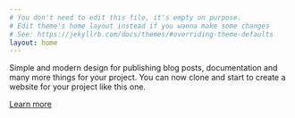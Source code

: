 ```yaml
---
# You don't need to edit this file, it's empty on purpose.
# Edit theme's home layout instead if you wanna make some changes
# See: https://jekyllrb.com/docs/themes/#overriding-theme-defaults
layout: home
---
```


<div class="header-container">
    <div class="container">
        <p>Simple and modern design for publishing blog posts, documentation and many more things for your project.
          You can now clone and start to create a website for your project like this one.</p>
        <p><a class="btn btn-primary btn-lg" href="{{ "/docs/home/" | prepend: site.baseurl }}" role="button">Learn more</a></p>
    </div>
</div>
